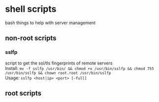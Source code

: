 # shell scripts
bash things to help with server management

## non-root scripts
### sslfp
script to get the ssl/tls fingerprints of remote servers  
Install: `mv -f sslfp /usr/bin/ && chmod +x /usr/bin/sslfp && chmod 755 /usr/bin/sslfp && chown root.root /usr/bin/sslfp`  
Usage: `sslfp <host|ip> <port> [-full]`  

## root scripts
